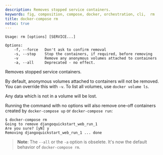 ```yaml
---
description: Removes stopped service containers.
keywords: fig, composition, compose, docker, orchestration, cli,  rm
title: docker-compose rm
notoc: true
---
```


```none
Usage: rm [options] [SERVICE...]

Options:
    -f, --force   Don't ask to confirm removal
    -s, --stop    Stop the containers, if required, before removing
    -v            Remove any anonymous volumes attached to containers
    -a, --all     Deprecated - no effect.
```

Removes stopped service containers.

By default, anonymous volumes attached to containers will not be removed. You
can override this with `-v`. To list all volumes,  use `docker volume ls`.

Any data which is not in a volume will be lost.

Running the command with no options will also remove one-off containers created
by `docker-compose up` or `docker-compose run`:

```none
$ docker-compose rm
Going to remove djangoquickstart_web_run_1
Are you sure? [yN] y
Removing djangoquickstart_web_run_1 ... done
```
>**Note**: 
> The `--all` or the `-a` option is obselete. It's now the default behavior of
`docker-compose rm`.